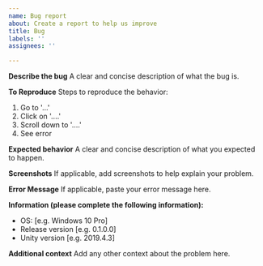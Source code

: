 ```yaml
---
name: Bug report
about: Create a report to help us improve
title: Bug
labels: ''
assignees: ''

---
```


**Describe the bug**
A clear and concise description of what the bug is.

**To Reproduce**
Steps to reproduce the behavior:
1. Go to '...'
2. Click on '....'
3. Scroll down to '....'
4. See error

**Expected behavior**
A clear and concise description of what you expected to happen.

**Screenshots**
If applicable, add screenshots to help explain your problem.

**Error Message**
If applicable, paste your error message here.

**Information (please complete the following information):**
 - OS: [e.g. Windows 10 Pro]
 - Release version [e.g. 0.1.0.0]
 - Unity version [e.g. 2019.4.3]

**Additional context**
Add any other context about the problem here.
